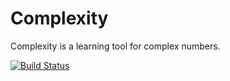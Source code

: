 Complexity
==========

Complexity is a learning tool for complex numbers.

[![Build Status](https://magnum.travis-ci.com/o4dev/Complexity.svg?token=zQrZSaBxQUayJSzn4eCN&branch=master)](https://magnum.travis-ci.com/o4dev/Complexity)

